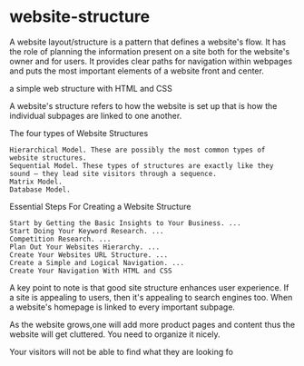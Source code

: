 # website-structure

A website layout/structure is a pattern that defines a website's flow. It has the role of planning the information present on a site both for the website's owner and for users. It provides clear paths for navigation within webpages and puts the most important elements of a website front and center.

a simple web structure with HTML and CSS

A website's structure refers to how the website is set up that is how the individual subpages are linked to one another.

The four types of Website Structures

    Hierarchical Model. These are possibly the most common types of website structures.
    Sequential Model. These types of structures are exactly like they sound – they lead site visitors through a sequence.
    Matrix Model.
    Database Model.

Essential Steps For Creating a Website Structure

    Start by Getting the Basic Insights to Your Business. ...
    Start Doing Your Keyword Research. ...
    Competition Research. ...
    Plan Out Your Websites Hierarchy. ...
    Create Your Websites URL Structure. ...
    Create a Simple and Logical Navigation. ...
    Create Your Navigation With HTML and CSS

A key point to note is that good site structure enhances user experience. If a site is appealing to users, then it's appealing to search engines too. When a website's homepage is linked to every important subpage.

As the website grows,one will add more product pages and content thus the website will get cluttered. You need to organize it nicely.

Your visitors will not be able to find what they are looking fo
